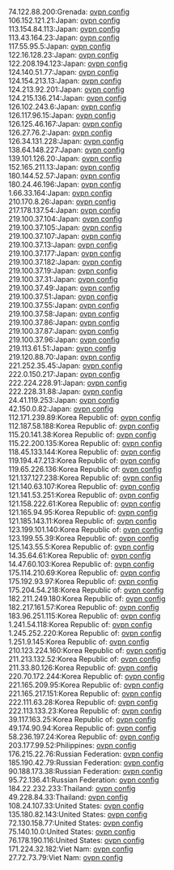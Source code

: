 74.122.88.200:Grenada: [ovpn config](vpn/74_122_88_200.ovpn)  
106.152.121.21:Japan: [ovpn config](vpn/106_152_121_21.ovpn)  
113.154.84.113:Japan: [ovpn config](vpn/113_154_84_113.ovpn)  
113.43.164.23:Japan: [ovpn config](vpn/113_43_164_23.ovpn)  
117.55.95.5:Japan: [ovpn config](vpn/117_55_95_5.ovpn)  
122.16.128.23:Japan: [ovpn config](vpn/122_16_128_23.ovpn)  
122.208.194.123:Japan: [ovpn config](vpn/122_208_194_123.ovpn)  
124.140.51.77:Japan: [ovpn config](vpn/124_140_51_77.ovpn)  
124.154.213.13:Japan: [ovpn config](vpn/124_154_213_13.ovpn)  
124.213.92.201:Japan: [ovpn config](vpn/124_213_92_201.ovpn)  
124.215.136.214:Japan: [ovpn config](vpn/124_215_136_214.ovpn)  
126.102.243.6:Japan: [ovpn config](vpn/126_102_243_6.ovpn)  
126.117.96.15:Japan: [ovpn config](vpn/126_117_96_15.ovpn)  
126.125.46.167:Japan: [ovpn config](vpn/126_125_46_167.ovpn)  
126.27.76.2:Japan: [ovpn config](vpn/126_27_76_2.ovpn)  
126.34.131.228:Japan: [ovpn config](vpn/126_34_131_228.ovpn)  
138.64.148.227:Japan: [ovpn config](vpn/138_64_148_227.ovpn)  
139.101.126.20:Japan: [ovpn config](vpn/139_101_126_20.ovpn)  
152.165.211.13:Japan: [ovpn config](vpn/152_165_211_13.ovpn)  
180.144.52.57:Japan: [ovpn config](vpn/180_144_52_57.ovpn)  
180.24.46.196:Japan: [ovpn config](vpn/180_24_46_196.ovpn)  
1.66.33.164:Japan: [ovpn config](vpn/1_66_33_164.ovpn)  
210.170.8.26:Japan: [ovpn config](vpn/210_170_8_26.ovpn)  
217.178.137.54:Japan: [ovpn config](vpn/217_178_137_54.ovpn)  
219.100.37.104:Japan: [ovpn config](vpn/219_100_37_104.ovpn)  
219.100.37.105:Japan: [ovpn config](vpn/219_100_37_105.ovpn)  
219.100.37.107:Japan: [ovpn config](vpn/219_100_37_107.ovpn)  
219.100.37.13:Japan: [ovpn config](vpn/219_100_37_13.ovpn)  
219.100.37.177:Japan: [ovpn config](vpn/219_100_37_177.ovpn)  
219.100.37.182:Japan: [ovpn config](vpn/219_100_37_182.ovpn)  
219.100.37.19:Japan: [ovpn config](vpn/219_100_37_19.ovpn)  
219.100.37.31:Japan: [ovpn config](vpn/219_100_37_31.ovpn)  
219.100.37.49:Japan: [ovpn config](vpn/219_100_37_49.ovpn)  
219.100.37.51:Japan: [ovpn config](vpn/219_100_37_51.ovpn)  
219.100.37.55:Japan: [ovpn config](vpn/219_100_37_55.ovpn)  
219.100.37.58:Japan: [ovpn config](vpn/219_100_37_58.ovpn)  
219.100.37.86:Japan: [ovpn config](vpn/219_100_37_86.ovpn)  
219.100.37.87:Japan: [ovpn config](vpn/219_100_37_87.ovpn)  
219.100.37.96:Japan: [ovpn config](vpn/219_100_37_96.ovpn)  
219.113.61.51:Japan: [ovpn config](vpn/219_113_61_51.ovpn)  
219.120.88.70:Japan: [ovpn config](vpn/219_120_88_70.ovpn)  
221.252.35.45:Japan: [ovpn config](vpn/221_252_35_45.ovpn)  
222.0.150.217:Japan: [ovpn config](vpn/222_0_150_217.ovpn)  
222.224.228.91:Japan: [ovpn config](vpn/222_224_228_91.ovpn)  
222.228.31.88:Japan: [ovpn config](vpn/222_228_31_88.ovpn)  
24.41.119.253:Japan: [ovpn config](vpn/24_41_119_253.ovpn)  
42.150.0.82:Japan: [ovpn config](vpn/42_150_0_82.ovpn)  
112.171.239.89:Korea Republic of: [ovpn config](vpn/112_171_239_89.ovpn)  
112.187.58.188:Korea Republic of: [ovpn config](vpn/112_187_58_188.ovpn)  
115.20.141.38:Korea Republic of: [ovpn config](vpn/115_20_141_38.ovpn)  
115.22.200.135:Korea Republic of: [ovpn config](vpn/115_22_200_135.ovpn)  
118.45.133.144:Korea Republic of: [ovpn config](vpn/118_45_133_144.ovpn)  
119.194.47.213:Korea Republic of: [ovpn config](vpn/119_194_47_213.ovpn)  
119.65.226.136:Korea Republic of: [ovpn config](vpn/119_65_226_136.ovpn)  
121.137.127.238:Korea Republic of: [ovpn config](vpn/121_137_127_238.ovpn)  
121.140.63.107:Korea Republic of: [ovpn config](vpn/121_140_63_107.ovpn)  
121.141.53.251:Korea Republic of: [ovpn config](vpn/121_141_53_251.ovpn)  
121.158.222.61:Korea Republic of: [ovpn config](vpn/121_158_222_61.ovpn)  
121.165.94.95:Korea Republic of: [ovpn config](vpn/121_165_94_95.ovpn)  
121.185.143.11:Korea Republic of: [ovpn config](vpn/121_185_143_11.ovpn)  
123.199.101.140:Korea Republic of: [ovpn config](vpn/123_199_101_140.ovpn)  
123.199.55.39:Korea Republic of: [ovpn config](vpn/123_199_55_39.ovpn)  
125.143.55.5:Korea Republic of: [ovpn config](vpn/125_143_55_5.ovpn)  
14.35.64.61:Korea Republic of: [ovpn config](vpn/14_35_64_61.ovpn)  
14.47.60.103:Korea Republic of: [ovpn config](vpn/14_47_60_103.ovpn)  
175.114.210.69:Korea Republic of: [ovpn config](vpn/175_114_210_69.ovpn)  
175.192.93.97:Korea Republic of: [ovpn config](vpn/175_192_93_97.ovpn)  
175.204.54.218:Korea Republic of: [ovpn config](vpn/175_204_54_218.ovpn)  
182.211.249.180:Korea Republic of: [ovpn config](vpn/182_211_249_180.ovpn)  
182.217.161.57:Korea Republic of: [ovpn config](vpn/182_217_161_57.ovpn)  
183.96.251.115:Korea Republic of: [ovpn config](vpn/183_96_251_115.ovpn)  
1.241.54.118:Korea Republic of: [ovpn config](vpn/1_241_54_118.ovpn)  
1.245.252.220:Korea Republic of: [ovpn config](vpn/1_245_252_220.ovpn)  
1.251.9.145:Korea Republic of: [ovpn config](vpn/1_251_9_145.ovpn)  
210.123.224.160:Korea Republic of: [ovpn config](vpn/210_123_224_160.ovpn)  
211.213.132.52:Korea Republic of: [ovpn config](vpn/211_213_132_52.ovpn)  
211.33.80.126:Korea Republic of: [ovpn config](vpn/211_33_80_126.ovpn)  
220.70.172.244:Korea Republic of: [ovpn config](vpn/220_70_172_244.ovpn)  
221.165.209.95:Korea Republic of: [ovpn config](vpn/221_165_209_95.ovpn)  
221.165.217.151:Korea Republic of: [ovpn config](vpn/221_165_217_151.ovpn)  
222.111.63.28:Korea Republic of: [ovpn config](vpn/222_111_63_28.ovpn)  
222.113.133.23:Korea Republic of: [ovpn config](vpn/222_113_133_23.ovpn)  
39.117.163.25:Korea Republic of: [ovpn config](vpn/39_117_163_25.ovpn)  
49.174.90.94:Korea Republic of: [ovpn config](vpn/49_174_90_94.ovpn)  
58.236.197.24:Korea Republic of: [ovpn config](vpn/58_236_197_24.ovpn)  
203.177.99.52:Philippines: [ovpn config](vpn/203_177_99_52.ovpn)  
176.215.22.76:Russian Federation: [ovpn config](vpn/176_215_22_76.ovpn)  
185.190.42.79:Russian Federation: [ovpn config](vpn/185_190_42_79.ovpn)  
90.188.173.38:Russian Federation: [ovpn config](vpn/90_188_173_38.ovpn)  
95.72.136.41:Russian Federation: [ovpn config](vpn/95_72_136_41.ovpn)  
184.22.232.233:Thailand: [ovpn config](vpn/184_22_232_233.ovpn)  
49.228.84.33:Thailand: [ovpn config](vpn/49_228_84_33.ovpn)  
108.24.107.33:United States: [ovpn config](vpn/108_24_107_33.ovpn)  
135.180.82.143:United States: [ovpn config](vpn/135_180_82_143.ovpn)  
72.130.158.77:United States: [ovpn config](vpn/72_130_158_77.ovpn)  
75.140.10.0:United States: [ovpn config](vpn/75_140_10_0.ovpn)  
76.178.190.116:United States: [ovpn config](vpn/76_178_190_116.ovpn)  
171.224.32.182:Viet Nam: [ovpn config](vpn/171_224_32_182.ovpn)  
27.72.73.79:Viet Nam: [ovpn config](vpn/27_72_73_79.ovpn)  
